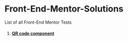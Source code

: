 # Front-End-Mentor-Solutions
List of all Front-End Mentor Tests

1. #### [QR code component](https://github.com/makumi10/Mobile-first-solution-using-CSS-Grid-and-Flexbox)
